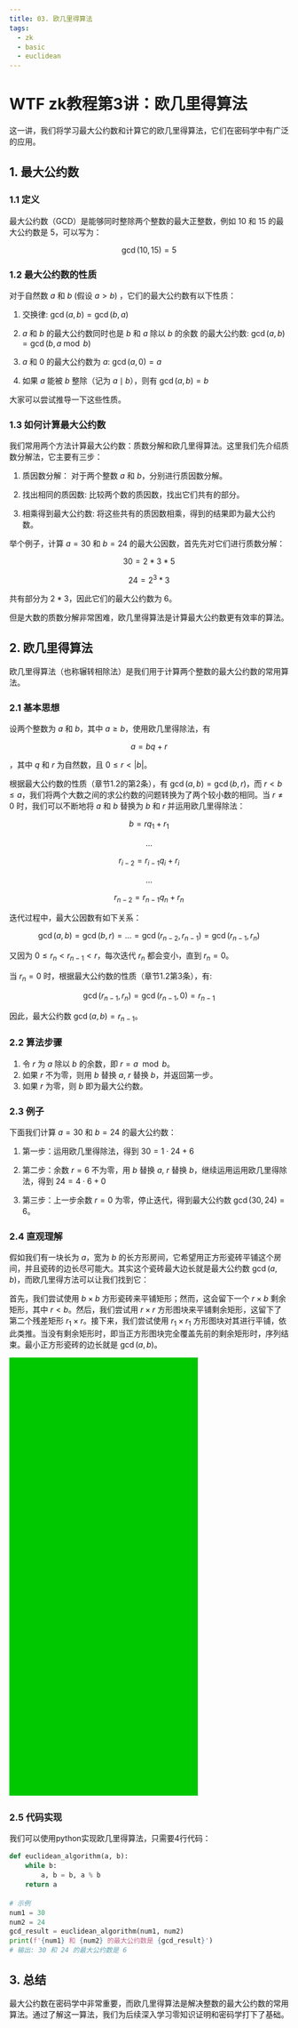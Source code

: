 ```yaml
---
title: 03. 欧几里得算法
tags:
  - zk
  - basic
  - euclidean
---
```


# WTF zk教程第3讲：欧几里得算法

这一讲，我们将学习最大公约数和计算它的欧几里得算法，它们在密码学中有广泛的应用。

## 1. 最大公约数

### 1.1 定义

最大公约数（GCD）是能够同时整除两个整数的最大正整数，例如 $10$ 和 $15$ 的最大公约数是 $5$，可以写为：

$$
\gcd(10, 15)=5
$$


### 1.2 最大公约数的性质

对于自然数 $a$ 和 $b$ (假设 $a > b$) ，它们的最大公约数有以下性质：

1. 交换律: $\gcd(a, b)=\gcd(b,a)$

2. $a$ 和 $b$ 的最大公约数同时也是 $b$ 和 $a$ 除以 $b$ 的余数 的最大公约数: $\gcd(a, b) = \gcd(b, a \bmod b)$

3. $a$ 和 $0$ 的最大公约数为 $a$: $\gcd(a,0)=a$

4. 如果 $a$ 能被 $b$ 整除（记为 $a \mid b$），则有 $\gcd(a,b)=b$

大家可以尝试推导一下这些性质。

### 1.3 如何计算最大公约数

我们常用两个方法计算最大公约数：质数分解和欧几里得算法。这里我们先介绍质数分解法，它主要有三步：

1. 质因数分解： 对于两个整数 $a$ 和 $b$，分别进行质因数分解。

2. 找出相同的质因数: 比较两个数的质因数，找出它们共有的部分。

3. 相乘得到最大公约数: 将这些共有的质因数相乘，得到的结果即为最大公约数。

举个例子，计算 $a = 30$ 和 $b = 24$ 的最大公因数，首先先对它们进行质数分解：

$$
30 = 2 * 3 * 5
$$


$$
24 = 2^3*3
$$

共有部分为 $2*3$，因此它们的最大公约数为 $6$。

但是大数的质数分解非常困难，欧几里得算法是计算最大公约数更有效率的算法。

## 2. 欧几里得算法

欧几里得算法（也称辗转相除法）是我们用于计算两个整数的最大公约数的常用算法。

### 2.1 基本思想

设两个整数为 $a$ 和 $b$，其中 $a \geq b$，使用欧几里得除法，有

$$
a = bq + r
$$

，其中 $q$ 和 $r$ 为自然数，且 $0 \leq r \lt |b|$。

根据最大公约数的性质（章节1.2的第2条），有 $\gcd(a, b) = \gcd(b, r)$，而 $r < b \le a$，我们将两个大数之间的求公约数的问题转换为了两个较小数的相同。当 $r \neq 0$ 时，我们可以不断地将 $a$ 和 $b$ 替换为 $b$ 和 $r$ 并运用欧几里得除法：

$$
b = rq_1 + r_1
$$

$$
...
$$

$$
r_{i-2} = r_{i-1}q_{i} + r_i
$$


$$
...
$$

$$
r_{n-2} = r_{n-1}q_{n} + r_n
$$

迭代过程中，最大公因数有如下关系：

$$
\gcd(a, b) = \gcd(b, r) = ... = \gcd(r_{n-2}, r_{n-1}) = \gcd(r_{n-1}, r_{n})
$$

又因为 $0 \leq r_n < r_{n-1} < r$，每次迭代 $r_n$ 都会变小，直到 $r_n = 0$。

当 $r_n = 0$ 时，根据最大公约数的性质（章节1.2第3条），有: 

$$
\gcd(r_{n-1}, r_n) = \gcd(r_{n-1}, 0) = r_{n-1}
$$

因此，最大公约数 $\gcd(a,b)=r_{n-1}$。

### 2.2 算法步骤

1. 令 $r$ 为 $a$ 除以 $b$ 的余数，即 $r = a \mod b$。
2. 如果 $r$ 不为零，则用 $b$ 替换 $a$, $r$ 替换 $b$，并返回第一步。
3. 如果 $r$ 为零，则 $b$ 即为最大公约数。

### 2.3 例子

下面我们计算 $a=30$ 和 $b=24$ 的最大公约数：

1. 第一步：运用欧几里得除法，得到 $30 = 1 \cdot 24 + 6$

3. 第二步：余数 $r=6$ 不为零，用 $b$ 替换 $a$, $r$ 替换 $b$，继续运用运用欧几里得除法，得到 $24 = 4 \cdot 6 + 0$

5. 第三步：上一步余数 $r=0$ 为零，停止迭代，得到最大公约数 $\gcd(30,24)=6$。

### 2.4 直观理解

假如我们有一块长为 $a$，宽为 $b$ 的长方形房间，它希望用正方形瓷砖平铺这个房间，并且瓷砖的边长尽可能大。其实这个瓷砖最大边长就是最大公约数 $\gcd(a,b)$，而欧几里得方法可以让我们找到它：

首先，我们尝试使用 $b × b$ 方形瓷砖来平铺矩形；然而，这会留下一个 $r × b$ 剩余矩形，其中 $r < b$。然后，我们尝试用 $r × r$ 方形图块来平铺剩余矩形，这留下了第二个残差矩形 $r_1 × r$。接下来，我们尝试使用 $r_1 × r_1$ 方形图块对其进行平铺，依此类推。当没有剩余矩形时，即当正方形图块完全覆盖先前的剩余矩形时，序列结束。最小正方形瓷砖的边长就是 $\gcd(a,b)$。

![图片来自维基百科](./img/3-1.gif)

### 2.5 代码实现

我们可以使用python实现欧几里得算法，只需要4行代码：

```python
def euclidean_algorithm(a, b):
    while b:
        a, b = b, a % b
    return a

# 示例
num1 = 30
num2 = 24
gcd_result = euclidean_algorithm(num1, num2)
print(f'{num1} 和 {num2} 的最大公约数是 {gcd_result}')
# 输出: 30 和 24 的最大公约数是 6
```

## 3. 总结

最大公约数在密码学中非常重要，而欧几里得算法是解决整数的最大公约数的常用算法。通过了解这一算法，我们为后续深入学习零知识证明和密码学打下了基础。
